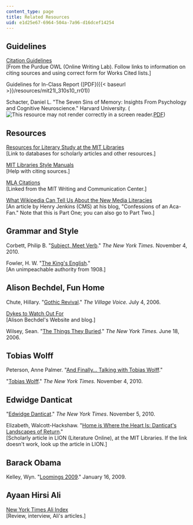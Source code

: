 ```yaml
---
content_type: page
title: Related Resources
uid: e1d25e67-6964-504a-7a96-d16dcef14254
---
```


Guidelines
----------

[Citation Guidelines](http://owl.english.purdue.edu/owl/resource/747/01/)  
\[From the Purdue OWL (Online Writing Lab). Follow links to information on citing sources and using correct form for Works Cited lists.\]

Guidelines for In-Class Report ([PDF]({{< baseurl >}}/resources/mit21l_310s10_rr01))

Schacter, Daniel L. "The Seven Sins of Memory: Insights From Psychology and Cognitive Neuroscience." Harvard University. (![This resource may not render correctly in a screen reader.](/images/inacessible.gif)[PDF](http://www.wjh.harvard.edu/~scanlab/Papers/2003_Schacter_SevenSinsSelf.pdf))

Resources
---------

[Resources for Literary Study at the MIT Libraries](http://libguides.mit.edu/lit)  
\[Link to databases for scholarly articles and other resources.\]

[MIT Libraries Style Manuals](http://libguides.mit.edu/content.php?pid=80743&sid=598619)  
\[Help with citing sources.\]

[MLA Citations](http://writing.wisc.edu/Handbook/DocMLA.html)  
\[Linked from the MIT Writing and Communication Center.\]

[What Wikipedia Can Tell Us About the New Media Literacies](http://www.henryjenkins.org/2007/06/what_wikipedia_can_teach_us_ab.html)  
\[An article by Henry Jenkins (CMS) at his blog, "Confessions of an Aca-Fan." Note that this is Part One; you can also go to Part Two.\]

Grammar and Style
-----------------

Corbett, Philip B. "[Subject, Meet Verb](http://topics.blogs.nytimes.com/2009/08/04/subject-meet-verb/)." _The New York Times._ November 4, 2010.

Fowler, H. W. "[The King's English](http://www.bartleby.com/116/)."  
\[An unimpeachable authority from 1908.\]

Alison Bechdel, Fun Home
------------------------

Chute, Hillary. "[Gothic Revival](https://www.villagevoice.com/2006/07/04/gothic-revival-2/)." _The Village Voice._ July 4, 2006.

[Dykes to Watch Out For](http://dykestowatchoutfor.com/)  
\[Alison Bechdel's Website and blog.\]

Wilsey, Sean. "[The Things They Buried](http://www.nytimes.com/2006/06/18/books/review/18wilsey.html?_r=2&oref=slogin)." _The New York Times._ June 18, 2006.

Tobias Wolff
------------

Peterson, Anne Palmer. "[And Finally… Talking with Tobias Wolff](https://continuum.utah.edu/back_issues/summer98/finally.html)."

"[Tobias Wolff](http://topics.nytimes.com/top/reference/timestopics/people/w/tobias_wolff/index.html?scp=1-spot&sq=Tobias%20Wolff&st=cse)." _The New York Times._ November 4, 2010.

Edwidge Danticat
----------------

"[Edwidge Danticat](http://topics.nytimes.com/topics/reference/timestopics/people/d/edwidge_danticat/index.html)." _The New York Times_. November 5, 2010.

Elizabeth, Walcott-Hackshaw. "[Home is Where the Heart Is: Danticat's Landscapes of Return](http://lion.chadwyck.com/searchFulltext.do?id=R04135403&divLevel=0&queryId=../session/1266522553_29240&trailId=1264821B5B0&area=mla&forward=critref_ft)."  
\[Scholarly article in LION (Literature Online), at the MIT Libraries. If the link doesn't work, look up the article in LION.\]

Barack Obama
------------

Kelley, Wyn. "[Loomings 2009](http://henryjenkins.org/2009/01/loomings_2009.html)." January 16, 2009.

Ayaan Hirsi Ali
---------------

[New York Times Ali Index](http://query.nytimes.com/search/sitesearch?query=Ayaan+Hirsi+Ali&more=date_all)  
\[Review, interview, Ali's articles.\]